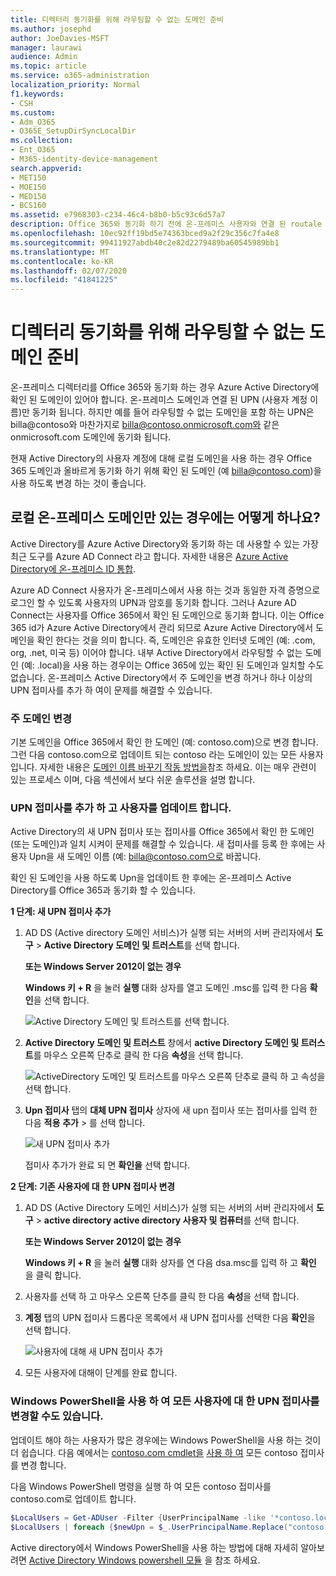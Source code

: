 ```yaml
---
title: 디렉터리 동기화를 위해 라우팅할 수 없는 도메인 준비
ms.author: josephd
author: JoeDavies-MSFT
manager: laurawi
audience: Admin
ms.topic: article
ms.service: o365-administration
localization_priority: Normal
f1.keywords:
- CSH
ms.custom:
- Adm_O365
- O365E_SetupDirSyncLocalDir
ms.collection:
- Ent_O365
- M365-identity-device-management
search.appverid:
- MET150
- MOE150
- MED150
- BCS160
ms.assetid: e7968303-c234-46c4-b8b0-b5c93c6d57a7
description: Office 365와 동기화 하기 전에 온-프레미스 사용자와 연결 된 routale 도메인이 있는 경우 수행 해야 하는 작업에 대해 알아봅니다.
ms.openlocfilehash: 10ec92ff19bd5e74363bced9a2f29c356c7fa4e8
ms.sourcegitcommit: 99411927abdb40c2e82d2279489ba60545989bb1
ms.translationtype: MT
ms.contentlocale: ko-KR
ms.lasthandoff: 02/07/2020
ms.locfileid: "41841225"
---
```

# <a name="prepare-a-non-routable-domain-for-directory-synchronization"></a>디렉터리 동기화를 위해 라우팅할 수 없는 도메인 준비
온-프레미스 디렉터리를 Office 365와 동기화 하는 경우 Azure Active Directory에 확인 된 도메인이 있어야 합니다. 온-프레미스 도메인과 연결 된 UPN (사용자 계정 이름)만 동기화 됩니다. 하지만 예를 들어 라우팅할 수 없는 도메인을 포함 하는 UPN은 billa@contoso와 마찬가지로 billa@contoso.onmicrosoft.com와 같은 onmicrosoft.com 도메인에 동기화 됩니다. 

현재 Active Directory의 사용자 계정에 대해 로컬 도메인을 사용 하는 경우 Office 365 도메인과 올바르게 동기화 하기 위해 확인 된 도메인 (예 billa@contoso.com)을 사용 하도록 변경 하는 것이 좋습니다.
  
## <a name="what-if-i-only-have-a-local-on-premises-domain"></a>로컬 온-프레미스 도메인만 있는 경우에는 어떻게 하나요?

Active Directory를 Azure Active Directory와 동기화 하는 데 사용할 수 있는 가장 최근 도구를 Azure AD Connect 라고 합니다. 자세한 내용은 [Azure Active Directory에 온-프레미스 ID 통합](https://docs.microsoft.com/azure/architecture/reference-architectures/identity/azure-ad).
  
Azure AD Connect 사용자가 온-프레미스에서 사용 하는 것과 동일한 자격 증명으로 로그인 할 수 있도록 사용자의 UPN과 암호를 동기화 합니다. 그러나 Azure AD Connect는 사용자를 Office 365에서 확인 된 도메인으로 동기화 합니다. 이는 Office 365 id가 Azure Active Directory에서 관리 되므로 Azure Active Directory에서 도메인을 확인 한다는 것을 의미 합니다. 즉, 도메인은 유효한 인터넷 도메인 (예: .com, org, .net, 미국 등) 이어야 합니다. 내부 Active Directory에서 라우팅할 수 없는 도메인 (예: .local)을 사용 하는 경우이는 Office 365에 있는 확인 된 도메인과 일치할 수도 없습니다. 온-프레미스 Active Directory에서 주 도메인을 변경 하거나 하나 이상의 UPN 접미사를 추가 하 여이 문제를 해결할 수 있습니다.
  
### <a name="change-your-primary-domain"></a>**주 도메인 변경**

기본 도메인을 Office 365에서 확인 한 도메인 (예: contoso.com)으로 변경 합니다. 그런 다음 contoso.com으로 업데이트 되는 contoso 라는 도메인이 있는 모든 사용자입니다. 자세한 내용은 [도메인 이름 바꾸기 작동 방법을](https://go.microsoft.com/fwlink/p/?LinkId=624174)참조 하세요. 이는 매우 관련이 있는 프로세스 이며, 다음 섹션에서 보다 쉬운 솔루션을 설명 합니다.
  
### <a name="add-upn-suffixes-and-update-your-users-to-them"></a>**UPN 접미사를 추가 하 고 사용자를 업데이트 합니다.**

Active Directory의 새 UPN 접미사 또는 접미사를 Office 365에서 확인 한 도메인 (또는 도메인)과 일치 시켜이 문제를 해결할 수 있습니다. 새 접미사를 등록 한 후에는 사용자 Upn을 새 도메인 이름 (예: billa@contoso.com으로 바꿉니다.
  
확인 된 도메인을 사용 하도록 Upn을 업데이트 한 후에는 온-프레미스 Active Directory를 Office 365과 동기화 할 수 있습니다.
  
 **1 단계: 새 UPN 접미사 추가**
  
1. AD DS (Active directory 도메인 서비스)가 실행 되는 서버의 서버 관리자에서 **도구** \> **Active Directory 도메인 및 트러스트**를 선택 합니다.
    
    **또는 Windows Server 2012이 없는 경우**
    
    **Windows 키 + R** 을 눌러 **실행** 대화 상자를 열고 도메인 .msc를 입력 한 다음 **확인**을 선택 합니다.
    
    ![Active Directory 도메인 및 트러스트를 선택 합니다.](media/46b6e007-9741-44af-8517-6f682e0ac974.png)
  
2. **Active Directory 도메인 및 트러스트** 창에서 **active Directory 도메인 및 트러스트**를 마우스 오른쪽 단추로 클릭 한 다음 **속성**을 선택 합니다.
    
    ![ActiveDirectory 도메인 및 트러스트를 마우스 오른쪽 단추로 클릭 하 고 속성을 선택 합니다.](media/39d20812-ffb5-4ba9-8d7b-477377ac360d.png)
  
3. **Upn 접미사** 탭의 **대체 UPN 접미사** 상자에 새 upn 접미사 또는 접미사를 입력 한 다음 **적용** **추가** \> 를 선택 합니다.
    
    ![새 UPN 접미사 추가](media/a4aaf919-7adf-469a-b93f-83ef284c0915.PNG)
  
    접미사 추가가 완료 되 면 **확인을** 선택 합니다. 
    
 **2 단계: 기존 사용자에 대 한 UPN 접미사 변경**
  
1. AD DS (Active Directory 도메인 서비스)가 실행 되는 서버의 서버 관리자에서 **도구** \> **active directory active directory 사용자 및 컴퓨터**를 선택 합니다.
    
    **또는 Windows Server 2012이 없는 경우**
    
    **Windows 키 + R** 을 눌러 **실행** 대화 상자를 연 다음 dsa.msc를 입력 하 고 **확인** 을 클릭 합니다.
    
2. 사용자를 선택 하 고 마우스 오른쪽 단추를 클릭 한 다음 **속성**을 선택 합니다.
    
3. **계정** 탭의 UPN 접미사 드롭다운 목록에서 새 UPN 접미사를 선택한 다음 **확인**을 선택 합니다.
    
    ![사용자에 대해 새 UPN 접미사 추가](media/54876751-49f0-48cc-b864-2623c4835563.png)
  
4. 모든 사용자에 대해이 단계를 완료 합니다.
    
   
### <a name="you-can-also-use-windows-powershell-to-change-the-upn-suffix-for-all-users"></a>**Windows PowerShell을 사용 하 여 모든 사용자에 대 한 UPN 접미사를 변경할 수도 있습니다.**

업데이트 해야 하는 사용자가 많은 경우에는 Windows PowerShell을 사용 하는 것이 더 쉽습니다. 다음 예에서는 [contoso.com cmdlet을](https://go.microsoft.com/fwlink/p/?LinkId=624312) [사용 하 여](https://go.microsoft.com/fwlink/p/?LinkId=624313) 모든 contoso 접미사를 변경 합니다. 

다음 Windows PowerShell 명령을 실행 하 여 모든 contoso 접미사를 contoso.com로 업데이트 합니다.
    
  ```powershell
  $LocalUsers = Get-ADUser -Filter {UserPrincipalName -like '*contoso.local'} -Properties userPrincipalName -ResultSetSize $null
  $LocalUsers | foreach {$newUpn = $_.UserPrincipalName.Replace("contoso.local","contoso.com"); $_ | Set-ADUser -UserPrincipalName $newUpn}
  ```

Active directory에서 Windows PowerShell을 사용 하는 방법에 대해 자세히 알아보려면 [Active Directory Windows powershell 모듈](https://go.microsoft.com/fwlink/p/?LinkId=624314) 을 참조 하세요. 

